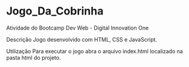 # Jogo_Da_Cobrinha
Atividade do Bootcamp Dev Web - Digital Innovation One

Descrição
Jogo desenvolvido com HTML, CSS e JavaScript.

Utilização
Para executar o jogo abra o arquivo index.html localizado na pasta html do projeto.
